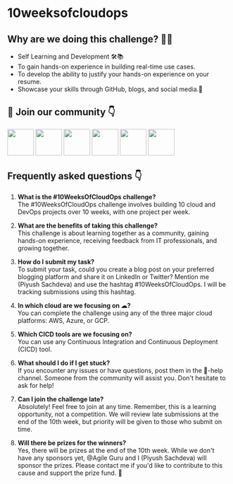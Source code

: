# 10weeksofcloudops

## Why are we doing this challenge? 🤷‍♂️
 
- Self Learning and Development 🛠️📚
- To gain hands-on experience in building real-time use cases.
- To develop the ability to justify your hands-on experience on your resume.
- Showcase your skills through GitHub, blogs, and social media.🚀
  
## 🔗 Join our community 👇  


<a href="https://youtube.com/@techtutorialswithpiyush"><img src="https://www.freeiconspng.com/thumbs/youtube-icon/video-youtube-icon--14.png" height="60px"></img></a>
<a href="https://discord.com/invite/FMtJ2bVRUE"><img src="https://img.icons8.com/color/2x/discord--v2.png" height="60px"></img></a>
<a href="https://github.com/piyushsachdeva/"><img src="https://user-images.githubusercontent.com/91791257/235086411-9ec7aa5e-c095-44ce-b9e6-57b3bc3fead2.png" height="60px"></img></a>
<a href="https://twitter.com/thecloudopscomm"><img src="https://i.postimg.cc/pVqVTNJd/X-logo.png" height="60px"></img></a>
<a href="https://www.linkedin.com/company/thecloudopscomm/"><img src="https://img.icons8.com/fluency/2x/linkedin.png" height="60px"></img></a>
<a href="https://www.instagram.com/techtutorialswithpiyush/"><img src="https://user-images.githubusercontent.com/91791257/235086447-47658b7b-71fa-4baf-830a-3ba9b3a76a47.png" height="60px"></img></a>


## Frequently asked questions 👇

1) **What is the #10WeeksOfCloudOps challenge?**  
   The #10WeeksOfCloudOps challenge involves building 10 cloud and DevOps projects over 10 weeks, with one project per week.

2) **What are the benefits of taking this challenge?**  
   This challenge is about learning together as a community, gaining hands-on experience, receiving feedback from IT professionals, and growing together.

3) **How do I submit my task?**  
   To submit your task, could you create a blog post on your preferred blogging platform and share it on LinkedIn or Twitter? Mention me (Piyush Sachdeva) and use the hashtag #10WeeksOfCloudOps. I will be tracking submissions using this hashtag.

4) **In which cloud are we focusing on ☁?**  
   You can complete the challenge using any of the three major cloud platforms: AWS, Azure, or GCP.

5) **Which CICD tools are we focusing on?**  
   You can use any Continuous Integration and Continuous Deployment (CICD) tool.

6) **What should I do if I get stuck?**  
   If you encounter any issues or have questions, post them in the 📕-help channel. Someone from the community will assist you. Don't hesitate to ask for help!

7) **Can I join the challenge late?**  
   Absolutely! Feel free to join at any time. Remember, this is a learning opportunity, not a competition. We will review late submissions at the end of the 10th week, but priority will be given to those who submit on time.

8) **Will there be prizes for the winners?**  
   Yes, there will be prizes at the end of the 10th week. While we don't have any sponsors yet, @Agile Guru and I (Piyush Sachdeva) will sponsor the prizes. Please contact me if you'd like to contribute to this cause and support the prize fund. 🎁
